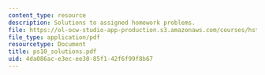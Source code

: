 ```yaml
---
content_type: resource
description: Solutions to assigned homework problems.
file: https://ol-ocw-studio-app-production.s3.amazonaws.com/courses/hst-542j-quantitative-physiology-organ-transport-systems-spring-2004/4da086ace3ecee3085f142f6f99f8b67_ps10_solutions.pdf
file_type: application/pdf
resourcetype: Document
title: ps10_solutions.pdf
uid: 4da086ac-e3ec-ee30-85f1-42f6f99f8b67
---
```

